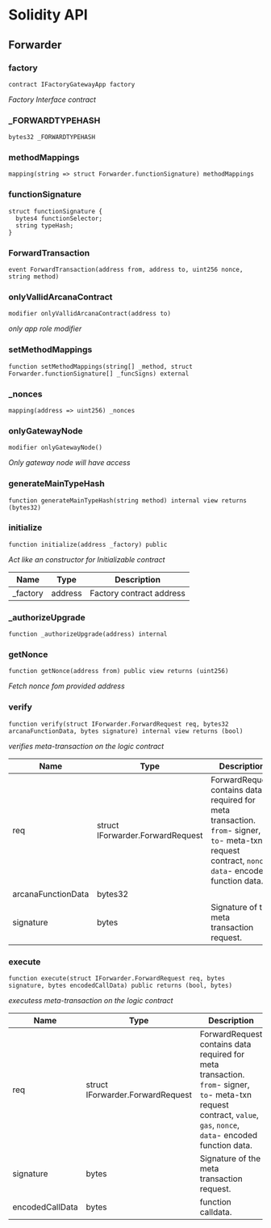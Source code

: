 # Solidity API

## Forwarder

### factory

```solidity
contract IFactoryGatewayApp factory
```

_Factory Interface contract_

### _FORWARDTYPEHASH

```solidity
bytes32 _FORWARDTYPEHASH
```

### methodMappings

```solidity
mapping(string => struct Forwarder.functionSignature) methodMappings
```

### functionSignature

```solidity
struct functionSignature {
  bytes4 functionSelector;
  string typeHash;
}
```

### ForwardTransaction

```solidity
event ForwardTransaction(address from, address to, uint256 nonce, string method)
```

### onlyVallidArcanaContract

```solidity
modifier onlyVallidArcanaContract(address to)
```

_only app role modifier_

### setMethodMappings

```solidity
function setMethodMappings(string[] _method, struct Forwarder.functionSignature[] _funcSigns) external
```

### _nonces

```solidity
mapping(address => uint256) _nonces
```

### onlyGatewayNode

```solidity
modifier onlyGatewayNode()
```

_Only gateway node will have access_

### generateMainTypeHash

```solidity
function generateMainTypeHash(string method) internal view returns (bytes32)
```

### initialize

```solidity
function initialize(address _factory) public
```

_Act like an constructor for Initializable contract_

| Name | Type | Description |
| ---- | ---- | ----------- |
| _factory | address | Factory contract address |

### _authorizeUpgrade

```solidity
function _authorizeUpgrade(address) internal
```

### getNonce

```solidity
function getNonce(address from) public view returns (uint256)
```

_Fetch nonce fom provided address_

### verify

```solidity
function verify(struct IForwarder.ForwardRequest req, bytes32 arcanaFunctionData, bytes signature) internal view returns (bool)
```

_verifies meta-transaction on the logic contract_

| Name | Type | Description |
| ---- | ---- | ----------- |
| req | struct IForwarder.ForwardRequest | ForwardRequest contains data required for meta transaction. `from`- signer, `to`- meta-txn request contract, `nonce`, `data`- encoded function data. |
| arcanaFunctionData | bytes32 |  |
| signature | bytes | Signature of the meta transaction request. |

### execute

```solidity
function execute(struct IForwarder.ForwardRequest req, bytes signature, bytes encodedCallData) public returns (bool, bytes)
```

_executess meta-transaction on the logic contract_

| Name | Type | Description |
| ---- | ---- | ----------- |
| req | struct IForwarder.ForwardRequest | ForwardRequest contains data required for meta transaction. `from`- signer, `to`- meta-txn request contract, `value`, `gas`, `nonce`, `data`- encoded function data. |
| signature | bytes | Signature of the meta transaction request. |
| encodedCallData | bytes | function calldata. |

